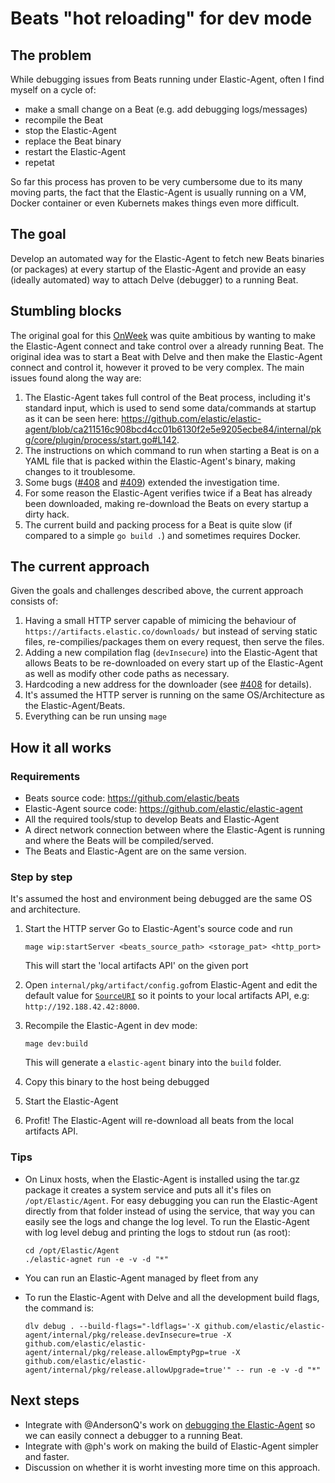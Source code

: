 # Beats "hot reloading" for dev mode

## The problem

While debugging issues from Beats running under Elastic-Agent, often I
find myself on a cycle of:
* make a small change on a Beat (e.g. add debugging logs/messages)
* recompile the Beat
* stop the Elastic-Agent
* replace the Beat binary
* restart the Elastic-Agent
* repetat

So far this process has proven to be very cumbersome due to its many
moving parts, the fact that the Elastic-Agent is usually running on a
VM, Docker container or even Kubernets makes things even more
difficult.

## The goal
Develop an automated way for the Elastic-Agent to fetch new Beats
binaries (or packages) at every startup of the Elastic-Agent and
provide an easy (ideally automated) way to attach Delve (debugger) to
a running Beat.

## Stumbling blocks

The original goal for this
[OnWeek](https://github.com/elastic/observability-dev/issues/2116) was
quite ambitious by wanting to make the Elastic-Agent connect and take
control over a already running Beat. The original idea was to start a
Beat with Delve and then make the Elastic-Agent connect and control
it, however it proved to be very complex. The main issues found along
the way are:
1. The Elastic-Agent takes full control of the Beat process, including
   it's standard input, which is used to send some data/commands at
   startup as it can be seen here:
   https://github.com/elastic/elastic-agent/blob/ca211516c908bcd4cc01b6130f2e5e9205ecbe84/internal/pkg/core/plugin/process/start.go#L142.
2. The instructions on which command to run when starting a Beat is on
   a YAML file that is packed within the Elastic-Agent's binary,
   making changes to it troublesome.
3. Some bugs
   ([#408](https://github.com/elastic/elastic-agent/issues/408) and
   [#409](https://github.com/elastic/elastic-agent/issues/409))
   extended the investigation time.
4. For some reason the Elastic-Agent verifies twice if a Beat has
   already been downloaded, making re-download the Beats on every
   startup a dirty hack.
4. The current build and packing process for a Beat is quite slow (if
   compared to a simple `go build .`) and sometimes requires Docker.

## The current approach
Given the goals and challenges described above, the current approach
consists of:
1. Having a small HTTP server capable of mimicing the behaviour of
   `https://artifacts.elastic.co/downloads/` but instead of serving
   static files, re-compilies/packages them on every request, then
   serve the files.
2. Adding a new compilation flag (`devInsecure`) into the
   Elastic-Agent that allows Beats to be re-downloaded on every start
   up of the Elastic-Agent as well as modify other code paths as
   necessary.
3. Hardcoding a new address for the downloader (see
   [#408](https://github.com/elastic/elastic-agent/issues/408) for
   details).
4. It's assumed the HTTP server is running on the same OS/Architecture
   as the Elastic-Agent/Beats.
5. Everything can be run unsing `mage`

## How it all works
### Requirements
* Beats source code: https://github.com/elastic/beats
* Elastic-Agent source code: https://github.com/elastic/elastic-agent
* All the required tools/stup to develop Beats and Elastic-Agent
* A direct network connection between where the Elastic-Agent is
  running and where the Beats will be compiled/served.
* The Beats and Elastic-Agent are on the same version.


### Step by step
It's assumed the host and environment being debugged are the same OS
and architecture.

1. Start the HTTP server
   Go to Elastic-Agent's source code and run

   ```
   mage wip:startServer <beats_source_path> <storage_pat> <http_port>
   ```
   This will start the 'local artifacts API' on the given port

2. Open `internal/pkg/artifact/config.go`from Elastic-Agent and edit
   the default value for
   [`SourceURI`](https://github.com/elastic/elastic-agent/blob/ca211516c908bcd4cc01b6130f2e5e9205ecbe84/internal/pkg/artifact/config.go#L59)
   so it points to your local artifacts API, e.g:
   `http://192.188.42.42:8000`.
3. Recompile the Elastic-Agent in dev mode:

   ```
   mage dev:build
   ```
   This will generate a `elastic-agent` binary into the `build` folder.
4. Copy this binary to the host being debugged
5. Start the Elastic-Agent
6. Profit! The Elastic-Agent will re-download all beats from the local
   artifacts API.

### Tips
* On Linux hosts, when the Elastic-Agent is installed using the tar.gz
  package it creates a system service and puts all it's files on
  `/opt/Elastic/Agent`. For easy debugging you can run the
  Elastic-Agent directly from that folder instead of using the
  service, that way you can easily see the logs and change the log
  level. To run the Elastic-Agent with log level debug and printing
  the logs to stdout run (as root):
  
  ```
  cd /opt/Elastic/Agent
  ./elastic-agnet run -e -v -d "*"
  ```
* You can run an Elastic-Agent managed by fleet from any
* To run the Elastic-Agent with Delve and all the development build
  flags, the command is:

  ```
  dlv debug . --build-flags="-ldflags='-X github.com/elastic/elastic-agent/internal/pkg/release.devInsecure=true -X github.com/elastic/elastic-agent/internal/pkg/release.allowEmptyPgp=true -X github.com/elastic/elastic-agent/internal/pkg/release.allowUpgrade=true'" -- run -e -v -d "*"
  ```

## Next steps
* Integrate with @AndersonQ's work on [debugging the
  Elastic-Agent](https://github.com/elastic/elastic-agent/pull/403) so
  we can easily connect a debugger to a running Beat.
* Integrate with @ph's work on making the build of Elastic-Agent
  simpler and faster.
* Discussion on whether it is worht investing more time on this
  approach.
